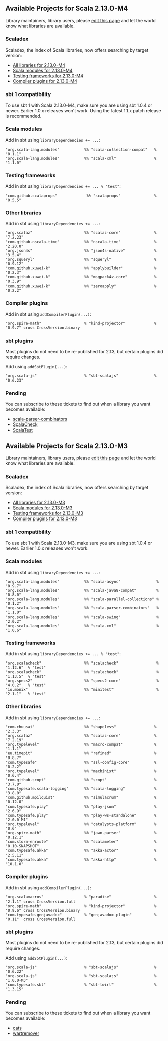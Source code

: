 ## Available Projects for Scala 2.13.0-M4

Library maintainers, library users, please [edit this page](https://github.com/scala/make-release-notes/edit/2.13.x/projects-2.13.md) and let the world know what libraries are available.

### Scaladex

Scaladex, the index of Scala libraries, now offers searching by target version:

* [All libraries for 2.13.0-M4](https://index.scala-lang.org/search?q=fullScalaVersion%3A2.13.0-M4)
* [Scala modules for 2.13.0-M4](https://index.scala-lang.org/search?q=fullScalaVersion%3A2.13.0-M4+AND+organization%3Ascala)
* [Testing frameworks for 2.13.0-M4](https://index.scala-lang.org/search?q=fullScalaVersion%3A2.13.0-M4+AND+topics%3Atesting)
* [Compiler plugins for 2.13.0-M4](https://index.scala-lang.org/search?q=fullScalaVersion%3A2.13.0-M4+AND+topics%3Acompiler-plugin)

### sbt 1 compatibility

To use sbt 1 with Scala 2.13.0-M4, make sure you are using sbt 1.0.4 or newer.
Earlier 1.0.x releases won't work.  Using the latest 1.1.x patch release is
recommended.

### Scala modules

Add in sbt using `libraryDependencies += ...`:

    "org.scala-lang.modules"           %% "scala-collection-compat"   % "0.1.1"
    "org.scala-lang.modules"           %% "scala-xml"                 % "1.1.0"

### Testing frameworks

Add in sbt using `libraryDependencies += ... % "test"`:

    "com.github.scalaprops"             %% "scalaprops"               % "0.5.5"

### Other libraries

Add in sbt using `libraryDependencies += ...`:

    "org.scalaz"                       %% "scalaz-core"               % "7.2.23"
    "com.github.nscala-time"           %% "nscala-time"               % "2.20.0"
    "org.json4s"                       %% "json4s-native"             % "3.5.4"
    "org.squeryl"                      %% "squeryl"                   % "0.9.12"
    "com.github.xuwei-k"               %% "applybuilder"              % "0.2.3"
    "com.github.xuwei-k"               %% "msgpack4z-core"            % "0.3.9"
    "com.github.xuwei-k"               %% "zeroapply"                 % "0.2.2"

### Compiler plugins

Add in sbt using `addCompilerPlugin(...)`:

    "org.spire-math"                   % "kind-projector"             % "0.9.7" cross CrossVersion.binary

### sbt plugins

Most plugins do not need to be re-published for 2.13, but certain plugins did require changes.

Add using `addSbtPlugin(...)`:

    "org.scala-js"                     % "sbt-scalajs"                % "0.6.23"

### Pending

You can subscribe to these tickets to find out when a library you want becomes available:

* [scala-parser-combinators](https://github.com/scala/scala-parser-combinators/issues/151)
* [ScalaCheck](https://github.com/rickynils/scalacheck/issues/410)
* [ScalaTest](https://github.com/scalatest/scalatest/issues/1367)

## Available Projects for Scala 2.13.0-M3

Library maintainers, library users, please [edit this page](https://github.com/scala/make-release-notes/edit/2.13.x/projects-2.13.md) and let the world know what libraries are available.

### Scaladex

Scaladex, the index of Scala libraries, now offers searching by target version:

* [All libraries for 2.13.0-M3](https://index.scala-lang.org/search?q=fullScalaVersion%3A2.13.0-M3)
* [Scala modules for 2.13.0-M3](https://index.scala-lang.org/search?q=fullScalaVersion%3A2.13.0-M3+AND+organization%3Ascala)
* [Testing frameworks for 2.13.0-M3](https://index.scala-lang.org/search?q=fullScalaVersion%3A2.13.0-M3+AND+topics%3Atesting)
* [Compiler plugins for 2.13.0-M3](https://index.scala-lang.org/search?q=fullScalaVersion%3A2.13.0-M3+AND+topics%3Acompiler-plugin)

### sbt 1 compatibility

To use sbt 1 with Scala 2.13.0-M3, make sure you are using sbt 1.0.4 or newer.
Earlier 1.0.x releases won't work.

### Scala modules

Add in sbt using `libraryDependencies += ...`:

    "org.scala-lang.modules"           %% "scala-async"                % "0.9.7"
    "org.scala-lang.modules"           %% "scala-java8-compat"         % "0.8.0"
    "org.scala-lang.modules"           %% "scala-parallel-collections" % "0.1.2"
    "org.scala-lang.modules"           %% "scala-parser-combinators"   % "1.1.0"
    "org.scala-lang.modules"           %% "scala-swing"                % "2.0.2"
    "org.scala-lang.modules"           %% "scala-xml"                  % "1.0.6"

### Testing frameworks

Add in sbt using `libraryDependencies += ... % "test"`:

    "org.scalacheck"                   %% "scalacheck"                 % "1.12.6"  % "test"
    "org.scalacheck"                   %% "scalacheck"                 % "1.13.5"  % "test"
    "org.specs2"                       %% "specs2-core"                % "4.0.2"   % "test"
    "io.monix"                         %% "minitest"                   % "2.1.1"   % "test"

### Other libraries

Add in sbt using `libraryDependencies += ...`:

    "com.chuusai"                      %% "shapeless"                 % "2.3.3"
    "org.scalaz"                       %% "scalaz-core"               % "7.2.19"
    "org.typelevel"                    %% "macro-compat"              % "1.1.1"
    "eu.timepit"                       %% "refined"                   % "0.8.7"
    "com.typesafe"                     %% "ssl-config-core"           % "0.2.2"
    "org.typelevel"                    %% "machinist"                 % "0.6.4"
    "com.github.scopt"                 %% "scopt"                     % "3.7.0"
    "com.typesafe.scala-logging"       %% "scala-logging"             % "3.8.0"
    "com.github.mpilquist"             %% "simulacrum"                % "0.12.0"
    "com.typesafe.play"                %% "play-json"                 % "2.6.9"
    "com.typesafe.play"                %% "play-ws-standalone"        % "2.0.0-M1"
    "org.typelevel"                    %% "catalysts-platform"        % "0.6"
    "org.spire-math"                   %% "jawn-parser"               % "0.12.1"
    "com.storm-enroute"                %% "scalameter"                % "0.10-SNAPSHOT"
    "com.typesafe.akka"                %% "akka-actor"                % "2.5.11"
    "com.typesafe.akka"                %% "akka-http"                 % "10.1.0"

### Compiler plugins

Add in sbt using `addCompilerPlugin(...)`:

    "org.scalamacros"                  % "paradise"                   % "2.1.1" cross CrossVersion.full
    "org.spire-math"                   % "kind-projector"             % "0.9.6" cross CrossVersion.binary
    "com.typesafe.genjavadoc"          % "genjavadoc-plugin"          % "0.11"  cross CrossVersion.full

### sbt plugins

Most plugins do not need to be re-published for 2.13, but certain plugins did require changes.

Add using `addSbtPlugin(...)`:

    "org.scala-js"                     % "sbt-scalajs"                % "0.6.22"
    "org.scala-js"                     % "sbt-scalajs"                % "1.0.0-M3"
    "com.typesafe.sbt"                 % "sbt-twirl"                  % "1.3.15"

### Pending

You can subscribe to these tickets to find out when a library you want becomes available:

* [cats](https://github.com/typelevel/cats/issues/1648)
* [wartremover](https://github.com/wartremover/wartremover/issues/363)
